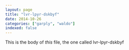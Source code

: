 ```yaml
---
layout: page
title: "lvr-lpyr-dskbyf"
date: 2014-10-26
categories: ["garply", "waldo"]
indexed: false
---
```

This is the body of _this_ file, the one called lvr-lpyr-dskbyf
